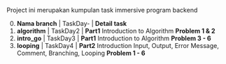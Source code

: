 Project ini merupakan kumpulan task immersive program backend

0. **Nama branch**   | TaskDay- | **Detail task**
1. **algorithm**     | TaskDay2 | **Part1** Introduction to Algorithm **Problem 1 & 2**
2. **intro_go**      | TaskDay3 | **Part1** Introduction to Algorithm **Problem 3 - 6**
3. **looping**       | TaskDay4 | **Part2** Introduction Input, Output, Error Message, Comment, Branching, Looping **Problem 1 - 6**

